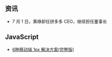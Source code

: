 ## 资讯

- 7 月 1 日，黄峥卸任拼多多 CEO，继续担任董事长

## JavaScript

- [6种移动端 1px 解决方案(完整版)](https://mp.weixin.qq.com/s/IrV0-v3v5Cl969yFCI58Rg)